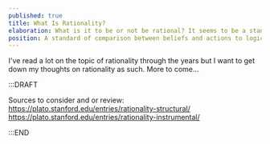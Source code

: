 ```yaml
---
published: true
title: What Is Rationality?
elaboration: What is it to be or not be rational? It seems to be a standard of thought of some kind but colloquially these days it seems to be taken as vice as much as virtue. But what is it such that we take ourselves to understand what we are talking about when we talk about it?
position: A standard of comparison between beliefs and actions to logical structure
---
```

I've read a lot on the topic of rationality through the years but I want to get down my thoughts on rationality as such. More to come... 

:::DRAFT

Sources to consider and or review:
https://plato.stanford.edu/entries/rationality-structural/
https://plato.stanford.edu/entries/rationality-instrumental/

:::END